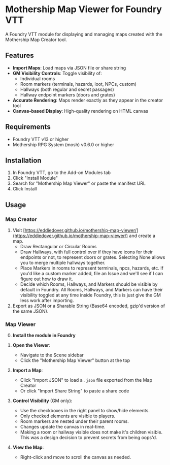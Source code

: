 # Mothership Map Viewer for Foundry VTT

A Foundry VTT module for displaying and managing maps created with the Mothership Map Creator tool.

## Features

- **Import Maps**: Load maps via JSON file or share string
- **GM Visibility Controls**: Toggle visibility of:
  - Individual rooms
  - Room markers (terminals, hazards, loot, NPCs, custom)
  - Hallways (both regular and secret passages)
  - Hallway endpoint markers (doors and grates)
- **Accurate Rendering**: Maps render exactly as they appear in the creator tool
- **Canvas-based Display**: High-quality rendering on HTML canvas

## Requirements

- Foundry VTT v13 or higher
- Mothership RPG System (mosh) v0.6.0 or higher

## Installation

1. In Foundry VTT, go to the Add-on Modules tab
2. Click "Install Module"
3. Search for "Mothership Map Viewer" or paste the manifest URL
4. Click Install

## Usage

### Map Creator

1. Visit [https://eddiedover.github.io/mothership-map-viewer/](https://eddiedover.github.io/mothership-map-viewer/) and create a map.
   - Draw Rectangular or Circular Rooms
   - Draw Hallways, with full control over if they have icons for their endpoints or not, to represent doors or grates. Selecting None allows you to merge multiple hallways together.
   - Place Markers in rooms to represent terminals, npcs, hazards, etc. If you'd like a custom marker added, file an Issue and we'll see if I can figure out how to draw it.
   - Decide which Rooms, Hallways, and Markers should be visible by default in Foundry. All Rooms, Hallways, and Markers can have their visibility toggled at any time inside Foundry, this is just give the GM less work after importing.
2. Export as JSON or a Sharable String (Base64 encoded, gzip'd version of the same JSON).

### Map Viewer

0. **Install the module in Foundry**

1. **Open the Viewer**:
   - Navigate to the Scene sidebar
   - Click the "Mothership Map Viewer" button at the top

2. **Import a Map**:
   - Click "Import JSON" to load a `.json` file exported from the Map Creator
   - Or click "Import Share String" to paste a share code

3. **Control Visibility** (GM only):
   - Use the checkboxes in the right panel to show/hide elements.
   - Only checked elements are visible to players.
   - Room markers are nested under their parent rooms.
   - Changes update the canvas in real-time.
   - Making a room or hallway visible does not make it's children visible. This was a design decision to prevent secrets from being oops'd.

4. **View the Map**:
   - Right-click and move to scroll the canvas as needed.
